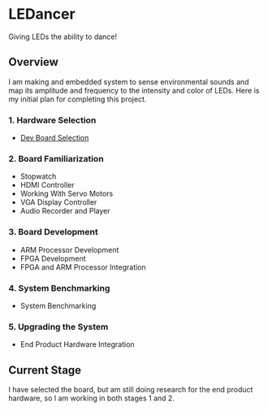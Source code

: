# LEDancer
Giving LEDs the ability to dance!

## Overview
I am making and embedded system to sense environmental sounds and map its amplitude and frequency to the intensity and color of LEDs. Here is my initial plan for completing this project.

### 1. Hardware Selection
- [Dev Board Selection](Hardware-Selection/Development-Boards.md)

### 2. Board Familiarization
- Stopwatch
- HDMI Controller
- Working With Servo Motors
- VGA Display Controller
- Audio Recorder and Player

### 3. Board Development
- ARM Processor Development
- FPGA Development
- FPGA and ARM Processor Integration

### 4. System Benchmarking
- System Benchmarking

### 5. Upgrading the System
- End Product Hardware Integration

## Current Stage
I have selected the board, but am still doing research for the end product hardware, so I am working in both stages 1 and 2.
